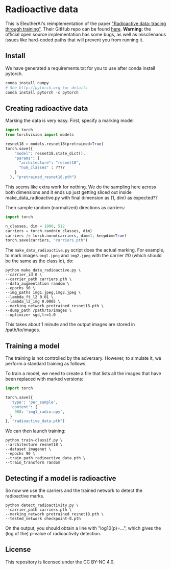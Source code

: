 # Radioactive data

This is EleutherAI's reimplementation of the paper ["Radioactive data: tracing through training"](https://arxiv.org/abs/2002.00937). Their GitHub repo can be found [here](https://github.com/facebookresearch/radioactive_data). **Warning:** the official open source implementation has some bugs, as well as miscilenaous issues like hard-coded paths that will prevent you from running it.

## Install

We have generated a requirements.txt for you to use after conda install pytorch.
```python
conda install numpy
# See http://pytorch.org for details
conda install pytorch -c pytorch
```

## Creating radioactive data

Marking the data is very easy.
First, specify a marking model
```python
import torch
from torchvision import models

resnet18 = models.resnet18(pretrained=True)
torch.save({
    "model": resnet18.state_dict(),
    "params": {
      "architecture": "resnet18",
      "num_classes" : ????
    }
  }, "pretrained_resnet18.pth")

```

This seems like extra work for nothing. We do the sampling here across both dimensions and it ends up just getting sliced out inside make_data_radioactive.py with final dimension as (1, dim) as expected??

Then sample random (normalized) directions as carriers:
```python
import torch

n_classes, dim = 1000, 512
carriers = torch.randn(n_classes, dim)
carriers /= torch.norm(carriers, dim=1, keepdim=True)
torch.save(carriers, "carriers.pth")
```

The `make_data_radioactive.py` script does the actual marking.
For example, to mark images `img1.jpeg` and `img2.jpeg` with the carrier #0 (which should be the same as the class id), do:
```
python make_data_radioactive.py \
--carrier_id 0 \
--carrier_path carriers.pth \
--data_augmentation random \
--epochs 90 \
--img_paths img1.jpeg,img2.jpeg \
--lambda_ft_l2 0.01 \
--lambda_l2_img 0.0005 \
--marking_network pretrained_resnet18.pth \
--dump_path /path/to/images \
--optimizer sgd,lr=1.0
```

This takes about 1 minute and the output images are stored in /path/to/images.


## Training a model

The training is not controlled by the adversary. 
However, to simulate it, we perform a standard training as follows.

To train a model, we need to create a file that lists all the images that have been replaced with marked versions:

```python
import torch

torch.save({
  'type': 'per_sample',
  'content': {
    988: 'img1_radio.npy',
  }
}, "radioactive_data.pth")
```

We can then launch training:
```
python train-classif.py \
--architecture resnet18 \
--dataset imagenet \
--epochs 90 \
--train_path radioactive_data.pth \
--train_transform random
```

## Detecting if a model is radioactive

So now we use the carriers and the trained network to detect the radioactive marks.

```
python detect_radioactivity.py \
--carrier_path carriers.pth \
--marking_network pretrained_resnet18.pth \
--tested_network checkpoint-0.pth
```

On the output, you should obtain a line with "log10(p)=...", which gives the (log of the) p-value of radioactivity detection.

## License

This repository is licensed under the CC BY-NC 4.0.
